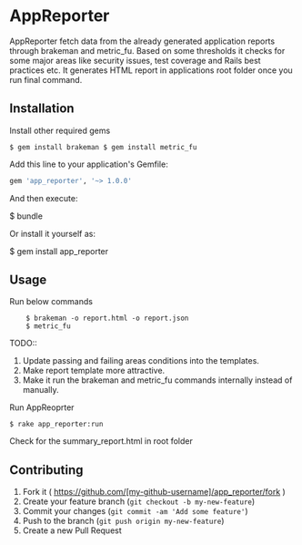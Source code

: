 # AppReporter

AppReporter fetch data from the already generated application reports through brakeman and metric_fu. 
Based on some thresholds it checks for some major areas like security issues, test coverage and Rails best practices etc.
It generates HTML report in applications root folder once you run final command.

## Installation

Install other required gems 

``
$ gem install brakeman
$ gem install metric_fu
``

Add this line to your application's Gemfile:

```ruby
gem 'app_reporter', '~> 1.0.0'
```

And then execute:

  $ bundle

Or install it yourself as:

  $ gem install app_reporter

## Usage

Run below commands

```
	$ brakeman -o report.html -o report.json
	$ metric_fu
```

TODO:: 

1. Update passing and failing areas conditions into the templates.
2. Make report template more attractive.
3. Make it run the brakeman and metric_fu commands internally instead of manually.

Run AppReoprter

```
$ rake app_reporter:run
```
Check for the summary_report.html in root folder

## Contributing

1. Fork it ( https://github.com/[my-github-username]/app_reporter/fork )
2. Create your feature branch (`git checkout -b my-new-feature`)
3. Commit your changes (`git commit -am 'Add some feature'`)
4. Push to the branch (`git push origin my-new-feature`)
5. Create a new Pull Request
